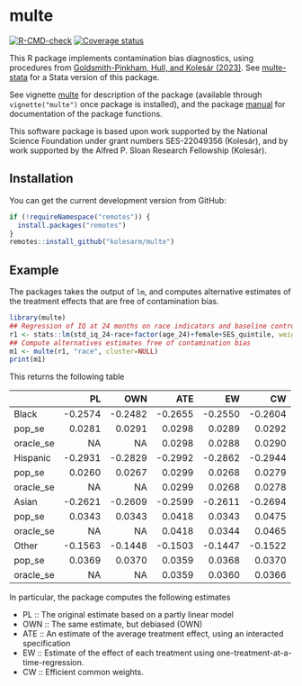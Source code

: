# multe

[![R-CMD-check](https://github.com/kolesarm/multe/workflows/R-CMD-check/badge.svg)](https://github.com/kolesarm/multe/actions) [![Coverage status](https://codecov.io/gh/kolesarm/multe/branch/master/graph/badge.svg)](https://codecov.io/github/kolesarm/multe?branch=master)

This R package implements contamination bias diagnostics, using procedures from
[Goldsmith-Pinkham, Hull, and Kolesár (2023)](https://arxiv.org/abs/2106.05024).
See [multe-stata](https://github.com/gphk-metrics/stata-multe) for a Stata
version of this package.

See vignette [multe](doc/multe.pdf) for description of the package
(available through `vignette("multe")` once package is installed), and the
package [manual](doc/manual.pdf) for documentation of the package functions.

This software package is based upon work supported by the National Science
Foundation under grant numbers SES-22049356 (Kolesár), and by work supported by
the Alfred P. Sloan Research Fellowship (Kolesár).

## Installation

You can get the current development version from GitHub:
``` r
if (!requireNamespace("remotes")) {
  install.packages("remotes")
}
remotes::install_github("kolesarm/multe")
```

## Example

The packages takes the output of `lm`, and computes alternative estimates of the
treatment effects that are free of contamination bias.

``` r
library(multe)
## Regression of IQ at 24 months on race indicators and baseline controls
r1 <- stats::lm(std_iq_24~race+factor(age_24)+female+SES_quintile, weight=W2C0, data=fl)
## Compute alternatives estimates free of contamination bias
m1 <- multe(r1, "race", cluster=NULL)
print(m1)
```

This returns the following table

|          |      PL|     OWN|     ATE|      EW|      CW|
|:---------|-------:|-------:|-------:|-------:|-------:|
|Black     | -0.2574| -0.2482| -0.2655| -0.2550| -0.2604|
|pop_se    |  0.0281|  0.0291|  0.0298|  0.0289|  0.0292|
|oracle_se |      NA|      NA|  0.0298|  0.0288|  0.0290|
|Hispanic  | -0.2931| -0.2829| -0.2992| -0.2862| -0.2944|
|pop_se    |  0.0260|  0.0267|  0.0299|  0.0268|  0.0279|
|oracle_se |      NA|      NA|  0.0299|  0.0268|  0.0278|
|Asian     | -0.2621| -0.2609| -0.2599| -0.2611| -0.2694|
|pop_se    |  0.0343|  0.0343|  0.0418|  0.0343|  0.0475|
|oracle_se |      NA|      NA|  0.0418|  0.0344|  0.0465|
|Other     | -0.1563| -0.1448| -0.1503| -0.1447| -0.1522|
|pop_se    |  0.0369|  0.0370|  0.0359|  0.0368|  0.0370|
|oracle_se |      NA|      NA|  0.0359|  0.0360|  0.0366|


In particular, the package computes the following estimates

- PL :: The original estimate based on a partly linear model
- OWN :: The same estimate, but debiased (OWN)
- ATE :: An estimate of the average treatment effect, using an interacted specification
- EW :: Estimate of the effect of each treatment using one-treatment-at-a-time-regression.
- CW :: Efficient common weights.
